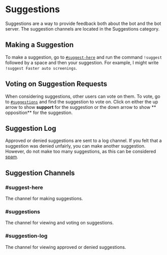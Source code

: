 # Suggestions

Suggestions are a way to provide feedback both about the bot and the bot server. The suggestion channels are located in
the Suggestions category.

## Making a Suggestion

To make a suggestion, go to [`#suggest-here`](#suggest-here) and run the command `!suggest` followed by a space and then
your suggestion. For example, I might write `!suggest Faster auto screenings`.

## Voting on Suggestion Requests

When considering suggestions, other users can vote on them. To vote, go to [`#suggestions`](#suggestions) and find the
suggestion to vote on. Click on either the up arrow to show **support** for the suggestion or the down arrow to show **
opposition** for the suggestion.

## Suggestion Log

Approved or denied suggestions are sent to a log channel. If you felt that a suggestion was denied unfairly, you can
make another suggestion. However, do not make too many suggestions, as this can be considered [spam](rules.md#no-spam).

## Suggestion Channels

### #suggest-here

The channel for making suggestions.

### #suggestions

The channel for viewing and voting on suggestions.

### #suggestion-log

The channel for viewing approved or denied suggestions.